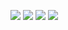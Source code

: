 ![](https://media.discordapp.net/attachments/1209014741960228904/1209039912037261392/tumblr_50c2bec6ca65161bc78c302938a6d7f4_e4098d35_100.png) ![](https://media.discordapp.net/attachments/1209014741960228904/1209039911466958848/tumblr_cb4261d64c90c0e4d066bad2cc85b8b9_2a4175c7_100.jpg) ![](https://media.discordapp.net/attachments/1209014741960228904/1209039856089563216/tumblr_6da4ae52815a7d39270929bca279e4f8_8d714eac_250.png) ![](https://media.discordapp.net/attachments/1209014741960228904/1209042155755147314/tumblr_d1df69f7a911b820323712f0babf6289_a94d157f_100.gif)

